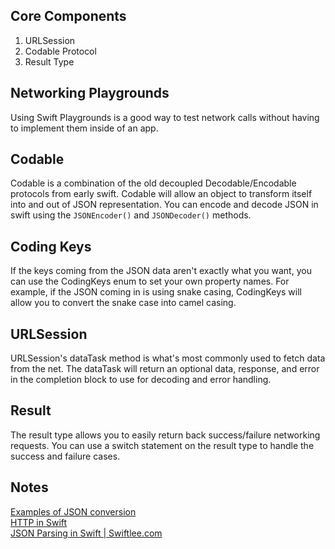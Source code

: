 ## Core Components
1. URLSession 
3. Codable Protocol
5. Result Type

## Networking Playgrounds

Using Swift Playgrounds is a good way to test network calls without having to implement them inside of an app.

## Codable 

Codable is a combination of the old decoupled Decodable/Encodable protocols from early swift. Codable will allow an object to transform itself into and out of JSON representation. You can encode and decode JSON in swift using the `JSONEncoder()` and `JSONDecoder()` methods.

## Coding Keys

If the keys coming from the JSON data aren't exactly what you want, you can use the CodingKeys enum to set your own property names. For example, if the JSON coming in is using snake casing, CodingKeys will allow you to convert the snake case into camel casing.

## URLSession

URLSession's dataTask method is what's most commonly used to fetch data from the net. The dataTask will return an optional data, response, and error in the completion block to use for decoding and error handling.

## Result 

The result type allows you to easily return back success/failure networking requests. You can use a switch statement on the result type to handle the success and failure cases. 

## Notes

[Examples of JSON conversion](https://github.com/jrasmusson/level-up-swift/blob/master/11-JSON/1-json.md)  
[HTTP in Swift](https://davedelong.com/blog/2020/06/27/http-in-swift-part-1/)  
[JSON Parsing in Swift | Swiftlee.com](https://www.avanderlee.com/swift/json-parsing-decoding/)
